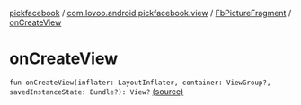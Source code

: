 [pickfacebook](../../index.md) / [com.lovoo.android.pickfacebook.view](../index.md) / [FbPictureFragment](index.md) / [onCreateView](./on-create-view.md)

# onCreateView

`fun onCreateView(inflater: LayoutInflater, container: ViewGroup?, savedInstanceState: Bundle?): View?` [(source)](https://github.com/lovoo/android-pickpic/blob/master/pickfacebook/pickfacebook/src/main/kotlin/com/lovoo/android/pickfacebook/view/FbPictureFragment.kt#L58)